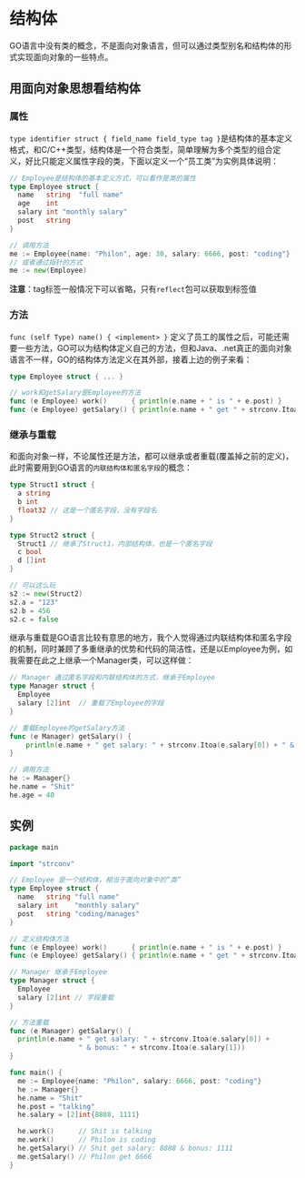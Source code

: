 # 结构体
GO语言中没有类的概念，不是面向对象语言，但可以通过类型别名和结构体的形式实现面向对象的一些特点。

## 用面向对象思想看结构体
### 属性
`type identifier struct { field_name field_type tag }`是结构体的基本定义格式，和C/C++类型，结构体是一个符合类型，简单理解为多个类型的组合定义，好比只能定义属性字段的类，下面以定义一个“员工类”为实例具体说明：
```go
// Employee是结构体的基本定义方式，可以看作是类的属性
type Employee struct {
  name   string  "full name"
  age    int
  salary int "monthly salary"
  post   string
}

// 调用方法
me := Employee{name: "Philon", age: 30, salary: 6666, post: "coding"}
// 或者通过指针的方式
me := new(Employee)
```
**注意**：tag标签一般情况下可以省略，只有`reflect`包可以获取到标签值

### 方法
`func (self Type) name() { <implement> }`
定义了员工的属性之后，可能还需要一些方法，GO可以为结构体定义自己的方法，但和Java、.net真正的面向对象语言不一样，GO的结构体方法定义在其外部，接着上边的例子来看：
```go
type Employee struct { ... }

// work和getSalary是Employee的方法
func (e Employee) work()      { println(e.name + " is " + e.post) }
func (e Employee) getSalary() { println(e.name + " get " + strconv.Itoa(e.salary)) }
```

### 继承与重载
和面向对象一样，不论属性还是方法，都可以继承或者重载(覆盖掉之前的定义)，此时需要用到GO语言的`内联结构体和匿名字段`的概念：
```go
type Struct1 struct {
  a string
  b int
  float32 // 这是一个匿名字段，没有字段名
}

type Struct2 struct {
  Struct1 // 继承了Struct1，内部结构体，也是一个匿名字段
  c bool
  d []int
}

// 可以这么玩
s2 := new(Struct2)
s2.a = "123"
s2.b = 456
s2.c = false
```
继承与重载是GO语言比较有意思的地方，我个人觉得通过内联结构体和匿名字段的机制，同时兼顾了多重继承的优势和代码的简洁性，还是以Employee为例，如我需要在此之上继承一个Manager类，可以这样做：
```go
// Manager 通过匿名字段和内联结构体的方式，继承于Employee
type Manager struct {
  Employee
  salary [2]int  // 重载了Employee的字段
}

// 重载Employee的getSalary方法
func (e Manager) getSalary() {
	println(e.name + " get salary: " + strconv.Itoa(e.salary[0]) + " & bonus: " + strconv.Itoa(e.salary[1]))
}

// 调用方法
he := Manager{}
he.name = "Shit"
he.age = 40
```

## 实例
```go
package main

import "strconv"

// Employee 是一个结构体，相当于面向对象中的“类”
type Employee struct {
  name   string "full name"
  salary int    "monthly salary"
  post   string "coding/manages"
}

// 定义结构体方法
func (e Employee) work()      { println(e.name + " is " + e.post) }
func (e Employee) getSalary() { println(e.name + " get " + strconv.Itoa(e.salary)) }

// Manager 继承于Employee
type Manager struct {
  Employee
  salary [2]int // 字段重载
}

// 方法重载
func (e Manager) getSalary() {
  println(e.name + " get salary: " + strconv.Itoa(e.salary[0]) +
                 " & bonus: " + strconv.Itoa(e.salary[1]))
}

func main() {
  me := Employee{name: "Philon", salary: 6666, post: "coding"}
  he := Manager{}
  he.name = "Shit"
  he.post = "talking"
  he.salary = [2]int{8888, 1111}

  he.work()      // Shit is talking
  me.work()      // Philon is coding
  he.getSalary() // Shit get salary: 8888 & bonus: 1111
  me.getSalary() // Philon get 6666
}

```